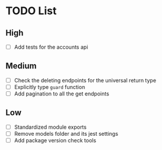 # TODO List

## High

- [ ] Add tests for the accounts api

## Medium

- [ ] Check the deleting endpoints for the universal return type
- [ ] Explicitly type `guard` function
- [ ] Add pagination to all the get endpoints

## Low

- [ ] Standardized module exports
- [ ] Remove models folder and its jest settings
- [ ] Add package version check tools
